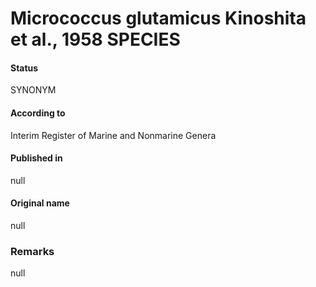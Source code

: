 # Micrococcus glutamicus Kinoshita et al., 1958 SPECIES

#### Status
SYNONYM

#### According to
Interim Register of Marine and Nonmarine Genera

#### Published in
null

#### Original name
null

### Remarks
null